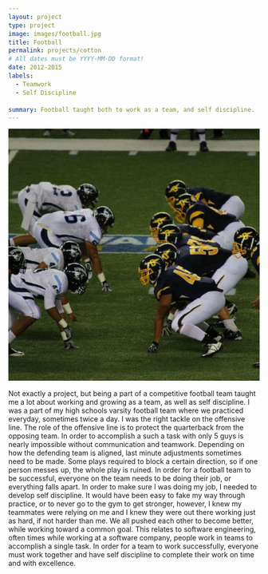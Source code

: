 ```yaml
---
layout: project
type: project
image: images/football.jpg
title: Football
permalink: projects/cotton
# All dates must be YYYY-MM-DD format!
date: 2012-2015
labels:
  - Teamwork
  - Self Discipline
  
summary: Football taught both to work as a team, and self discipline.
---
```


<img class="ui medium right floated rounded image" src="../images/football.jpg">

Not exactly a project, but being a part of a competitive football team taught me a lot about working and growing as a team, as well as self discipline. I was a part of my high schools varsity football team where we practiced everyday, sometimes twice a day. I was the right tackle on the offensive line. The role of the offensive line is to protect the quarterback from the opposing team. In order to accomplish a such a task with only 5 guys is nearly impossible without communication and teamwork. Depending on how the defending team is aligned, last minute adjustments sometimes need to be made. Some plays required to block a certain direction, so if one person messes up, the whole play is ruined. In order for a football team to be successful, everyone on the team needs to be doing their job, or everything falls apart. In order to make sure I was doing my job, I needed to develop self discipline. It would have been easy to fake my way through practice, or to never go to the gym to get stronger, however, I knew my teammates were relying on me and I knew they were out there working just as hard, if not harder than me. We all pushed each other to become better, while working toward a common goal. This relates to software engineering, often times while working at a software company, people work in teams to accomplish a single task. In order for a team to work successfully, everyone must work together and have self discipline to complete their work on time and with excellence. 
